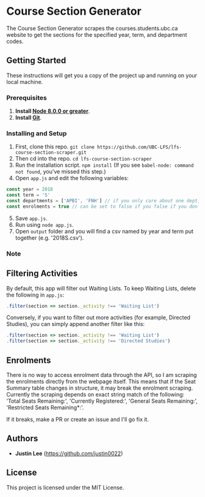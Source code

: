 # Course Section Generator

The Course Section Generator scrapes the courses.students.ubc.ca website to get the sections for the specified year, term, and department codes. 

## Getting Started

These instructions will get you a copy of the project up and running on your local machine.

### Prerequisites

1. **Install [Node 8.0.0 or greater](https://nodejs.org)**.
2. **Install [Git](https://git-scm.com/downloads)**. 

### Installing and Setup

1. First, clone this repo. `git clone https://github.com/UBC-LFS/lfs-course-section-scraper.git`
2. Then cd into the repo. `cd lfs-course-section-scraper`
3. Run the installation script. `npm install` (If you see `babel-node: command not found`, you've missed this step.)
4. Open `app.js` and edit the following variables:
``` Javascript
const year = 2018
const term = 'S'
const departments = ['APBI', 'FNH'] // if you only care about one dept, make sure it is surrounded by brackets (e.g. ['APBI'])
const enrolments = true // can be set to false if you false if you don't need enrolment data (this signficantly improves the execution speed)
```
5. Save `app.js`.
6. Run using `node app.js`.
7. Open `output` folder and you will find a csv named by year and term put together (e.g. '2018S.csv'). 

### Note
## Filtering Activities
By default, this app will filter out Waiting Lists. To keep Waiting Lists, delete the following in `app.js`:
``` Javascript 
.filter(section => section._activity !== 'Waiting List')
```
Conversely, if you want to filter out more activities (for example, Directed Studies), you can simply append another filter like this:
``` Javascript 
.filter(section => section._activity !== 'Waiting List')
.filter(section => section._activity !== 'Directed Studies')
```

## Enrolments
There is no way to access enrolment data through the API, so I am scraping the enrolments directly from the webpage itself. This means that if the Seat Summary table changes in structure, it may break the enrolment scraping. Currently the scraping depends on exact string match of the following: 'Total Seats Remaining:', 'Currently Registered:', 'General Seats Remaining:', 'Restricted Seats Remaining*:'. 

If it breaks, make a PR or create an issue and I'll go fix it. 

## Authors

* **Justin Lee** 
(https://github.com/justin0022)

## License

This project is licensed under the MIT License.

